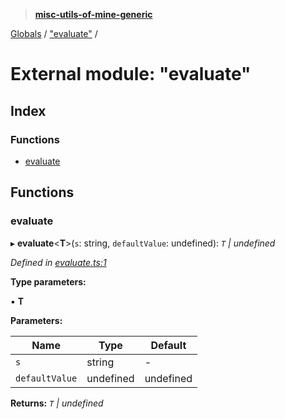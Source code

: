 > **[misc-utils-of-mine-generic](../README.md)**

[Globals](../globals.md) / ["evaluate"](_evaluate_.md) /

# External module: "evaluate"

## Index

### Functions

* [evaluate](_evaluate_.md#evaluate)

## Functions

###  evaluate

▸ **evaluate**<**T**>(`s`: string, `defaultValue`: undefined): *`T` | undefined*

*Defined in [evaluate.ts:1](https://github.com/cancerberoSgx/misc-utils-of-mine/blob/30c5b7f/misc-utils-of-mine-generic/src/evaluate.ts#L1)*

**Type parameters:**

▪ **T**

**Parameters:**

Name | Type | Default |
------ | ------ | ------ |
`s` | string | - |
`defaultValue` | undefined |  undefined |

**Returns:** *`T` | undefined*